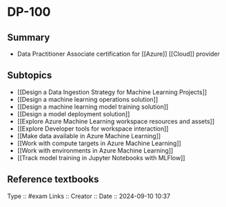 # DP-100

## Summary

- Data Practitioner Associate certification for [[Azure]] [[Cloud]] provider
## Subtopics

- [[Design a Data Ingestion Strategy for Machine Learning Projects]]
- [[Design a machine learning operations solution]]
- [[Design a machine learning model training solution]]
- [[Design a model deployment solution]]
- [[Explore Azure Machine Learning workspace resources and assets]]
- [[Explore Developer tools for workspace interaction]]
- [[Make data available in Azure Machine Learning]]
- [[Work with compute targets in Azure Machine Learning]]
- [[Work with environments in Azure Machine Learning]]
- [[Track model training in Jupyter Notebooks with MLFlow]]

## Reference textbooks



Type :: #exam
Links :: 
Creator ::
Date ::  2024-09-10 10:37